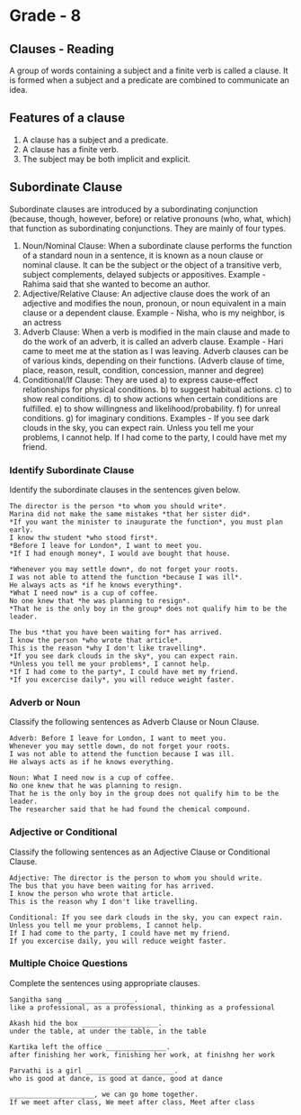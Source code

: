 # Grade - 8
## Clauses - Reading 
A group of words containing a subject and a finite verb is called a clause. It is formed when a subject and a predicate are combined to communicate an idea. 
## Features of a clause
1. A clause has a subject and a predicate.
2. A clause has a finite verb.
3. The subject may be both implicit and explicit.
## Subordinate Clause 
Subordinate clauses are introduced by a subordinating conjunction (because, though, however, before) or relative pronouns (who, what, which) that function as subordinating conjunctions. They are mainly of four types.
1. Noun/Nominal Clause: When a subordinate clause performs the function of a standard noun in a sentence, it is known as a noun clause or nominal clause. It can be the subject or the object of a transitive verb, subject complements, delayed subjects or appositives.
Example - Rahima said that she wanted to become an author.
2. Adjective/Relative Clause: An adjective clause does the work of an adjective and modifies the noun, pronoun, or noun equivalent in a main clause or a dependent clause.
Example - Nisha, who is my neighbor, is an actress
3. Adverb Clause: When a verb is modified in the main clause and made to do the work of an adverb, it is called an adverb clause.
Example - Hari came to meet me at the station as I was leaving.
Adverb clauses can be of various kinds, depending on their functions. (Adverb clause of time, place, reason, result, condition, concession, manner and degree)
4. Conditional/If Clause: They are used
    a) to express cause-effect relationships for physical conditions.
    b) to suggest habitual actions.
    c) to show real conditions.
    d) to show actions when certain conditions are fulfilled.
    e) to show willingness and likelihood/probability.
    f) for unreal conditions.
    g) for imaginary conditions.
Examples - If you see dark clouds in the sky, you can expect rain.
Unless you tell me your problems, I cannot help.
If I had come to the party, I could have met my friend.

### Identify Subordinate Clause
Identify the subordinate clauses in the sentences given below.
```
The director is the person *to whom you should write*.
Marina did not make the same mistakes *that her sister did*.
*If you want the minister to inaugurate the function*, you must plan early.
I know thw student *who stood first*.
*Before I leave for London*, I want to meet you.
*If I had enough money*, I would ave bought that house.

*Whenever you may settle down*, do not forget your roots.
I was not able to attend the function *because I was ill*.
He always acts as *if he knows everything*.
*What I need now* is a cup of coffee.
No one knew that *he was planning to resign*.
*That he is the only boy in the group* does not qualify him to be the leader.

The bus *that you have been waiting for* has arrived.
I know the person *who wrote that article*.
This is the reason *why I don't like travelling*.
*If you see dark clouds in the sky*, you can expect rain.
*Unless you tell me your problems*, I cannot help.
*If I had come to the party*, I could have met my friend.
*If you excercise daily*, you will reduce weight faster.
```
### Adverb or Noun
Classify the following sentences as Adverb Clause or Noun Clause.
```
Adverb: Before I leave for London, I want to meet you.
Whenever you may settle down, do not forget your roots.
I was not able to attend the function because I was ill.
He always acts as if he knows everything.

Noun: What I need now is a cup of coffee.
No one knew that he was planning to resign.
That he is the only boy in the group does not qualify him to be the leader.
The researcher said that he had found the chemical compound.
```
### Adjective or Conditional
Classify the following sentences as an Adjective Clause or Conditional Clause.
```
Adjective: The director is the person to whom you should write.
The bus that you have been waiting for has arrived.
I know the person who wrote that article.
This is the reason why I don't like travelling.

Conditional: If you see dark clouds in the sky, you can expect rain.
Unless you tell me your problems, I cannot help.
If I had come to the party, I could have met my friend.
If you excercise daily, you will reduce weight faster.
```
### Multiple Choice Questions
Complete the sentences using appropriate clauses.
```
Sangitha sang _________________.
like a professional, as a professional, thinking as a professional

Akash hid the box ___________________.
under the table, at under the table, in the table

Kartika left the office _______________.
after finishing her work, finishing her work, at finishng her work

Parvathi is a girl ______________________.
who is good at dance, is good at dance, good at dance

_____________________, we can go home together.
If we meet after class, We meet after class, Meet after class
```
